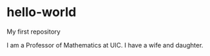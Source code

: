# hello-world
My first repository

I am a Professor of Mathematics at UIC.
I have a wife and daughter.
